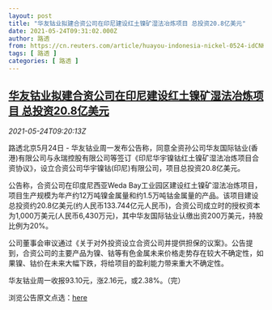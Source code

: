 ```yaml
---
layout: post
title: "华友钴业拟建合资公司在印尼建设红土镍矿湿法冶炼项目 总投资20.8亿美元"
date: 2021-05-24T09:31:02.000Z
author: 路透
from: https://cn.reuters.com/article/huayou-indonesia-nickel-0524-idCNKCS2D50P6
tags: [ 路透 ]
categories: [ 路透 ]
---
```

<!--1621848662000-->
[华友钴业拟建合资公司在印尼建设红土镍矿湿法冶炼项目 总投资20.8亿美元](https://cn.reuters.com/article/huayou-indonesia-nickel-0524-idCNKCS2D50P6)
------

<div>
<div><i>2021-05-24T09:20:13Z</i></div><p>路透北京5月24日 - 华友钴业周一发布公告称，同意全资孙公司华友国际钴业(香港)有限公司与永瑞控股有限公司等签订《印尼华宇镍钴红土镍矿湿法冶炼项目合资协议》，设立合资公司华宇镍钴(印尼)有限公司，项目总投资20.8亿美元。</p><p>公告称，合资公司在印度尼西亚Weda Bay工业园区建设红土镍矿湿法冶炼项目，项目生产规模为年产约12万吨镍金属量和约1.5万吨钴金属量的产品。该项目建设总投资约20.8亿美元(约人民币133.744亿元人民币)，合资公司成立时的授权资本为1,000万美元(人民币6,430万元)，其中华友国际钴业认缴出资200万美元，持股比例为20%。</p><p>公司董事会审议通过《关于对外投资设立合资公司并提供担保的议案》。公告提到，合资公司的主要产品为镍、钴等有色金属未来价格走势存在较大不确定性，如果镍、钴价在未来大幅下跌，将给项目的盈利能力带来重大不确定性。</p><p>华友钴业周一收报93.10元，涨2.16元，或2.38%。（完）</p><p>浏览公告原文点选：<a href="http://www.sse.com.cn/assortment/stock/list/info/announcement/index.shtml?productId=603799">here</a></p>
</div>
